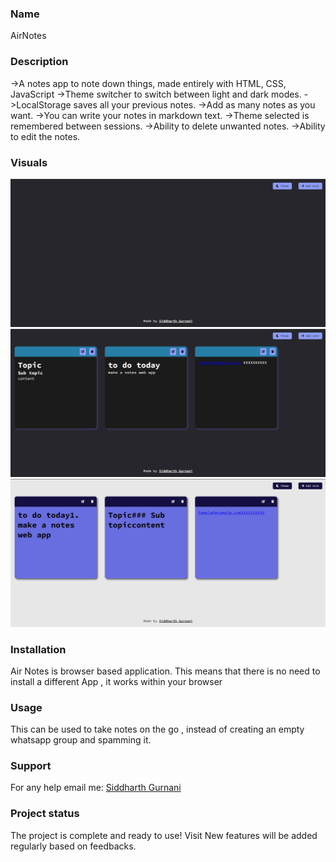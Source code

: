 ### Name

AirNotes

### Description
->A notes app to note down things, made entirely with HTML, CSS, JavaScript
->Theme switcher to switch between light and dark modes.
->LocalStorage saves all your previous notes.
->Add as many notes as you want.
->You can write your notes in markdown text.
->Theme selected is remembered between sessions.
->Ability to delete unwanted notes.
->Ability to edit the notes.


### Visuals
<img src="https://github.com/gurnanisiddharth/airNotes/blob/34071150f5fb8c69380fe8a0e275278619e480ca/Assets/Photo1.JPG">
<img src="https://github.com/gurnanisiddharth/airNotes/blob/34071150f5fb8c69380fe8a0e275278619e480ca/Assets/photo2.JPG">
<img src="https://github.com/gurnanisiddharth/airNotes/blob/44f148ab07e92569de5210332d67f3da19e5d658/Assets/photo3.JPG">

### Installation

Air Notes is browser based application. This means that there is no need to install a different App , it works within your browser

### Usage

This can be used to take notes on the go , instead of creating an empty whatsapp group and spamming it.

### Support

For any help email me: 
[Siddharth Gurnani](mailto:sidsunny24@gmail.com)

### Project status

The project is complete and ready to use! 
Visit [](https://gurnanisiddharth.github.io/airNotes)
New features will be added regularly based on feedbacks.
